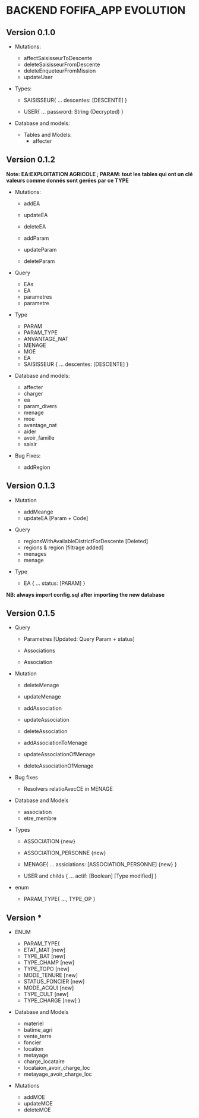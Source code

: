 # BACKEND FOFIFA_APP EVOLUTION

## Version 0.1.0

* Mutations:
  * affectSaisisseurToDescente
  * deleteSaisisseurFromDescente
  * deleteEnqueteurFromMission
  * updateUser

* Types:
  * SAISISSEUR{
    ...
descentes: [DESCENTE] 
}

  * USER{
    ...
password: String (Decrypted)
}

* Database and models:
  * Tables and Models:
    * affecter


## Version 0.1.2

**Note: EA:EXPLOITATION AGRICOLE ; PARAM: tout les tables qui ont un clé valeurs comme donnés sont gerées par ce TYPE**

* Mutations:
  * addEA
  * updateEA
  * deleteEA

  * addParam
  * updateParam
  * deleteParam

* Query
  * EAs
  * EA
  * parametres
  * parametre

* Type
  * PARAM
  * PARAM_TYPE
  * ANVANTAGE_NAT
  * MENAGE
  * MOE
  * EA
  * SAISISSEUR {
    ...
     descentes: [DESCENTE]
  }
  
* Database and models:
  * affecter
  * charger
  * ea
  * param_divers
  * menage
  * moe
  * avantage_nat
  * aider
  * avoir_famille
  * saisir

* Bug Fixes:
  * addRegion


## Version 0.1.3

* Mutation
  * addMeange
  * updateEA [Param + Code]

* Query
  * regionsWithAvailableDistrictForDescente [Deleted]
  * regions & region [filtrage added]
  * menages
  * menage

* Type
  * EA {
    ...
    status: [PARAM]
  }

**NB: always import config.sql after importing the new database**


## Version 0.1.5

* Query

  * Parametres [Updated: Query Param + status]

  * Associations
  * Association

* Mutation
  
  * deleteMenage
  * updateMenage
  
  * addAssociation
  * updateAssociation
  * deleteAssociation

  * addAssociationToMenage
  * updateAssociationOfMenage
  * deleteAssociationOfMenage

* Bug fixes

  * Resolvers relatioAvecCE in  MENAGE

* Database and Models

  * association
  * etre_membre

* Types

  * ASSOCIATION {new}
  * ASSOCIATION_PERSONNE {new}
  * MENAGE{
    ...
     assiciations: [ASSOCIATION_PERSONNE] {new}
  }

  * USER and childs {
    ...
    actif: [Boolean] [Type modified]
  }

* enum
  * PARAM_TYPE{
    ...,
    TYPE_OP
  }

## Version *

  * ENUM

    * PARAM_TYPE{
    * ETAT_MAT [new]
    * TYPE_BAT [new]
    * TYPE_CHAMP [new]
    * TYPE_TOPO [new]
    * MODE_TENURE [new]
    * STATUS_FONCIER [new]
    * MODE_ACQUI [new]
    * TYPE_CULT [new]
    * TYPE_CHARGE [new]
    }
  
  * Database and Models
    * materiel
    * batime_agri
    * vente_terre
    * foncier
    * location
    * metayage
    * charge_locataire
    * locataion_avoir_charge_loc
    * metayage_avoir_charge_loc
  
  * Mutations
    * addMOE
    * updateMOE
    * deleteMOE